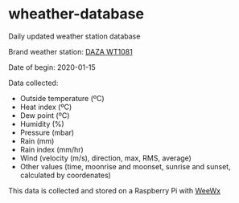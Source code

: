 # wheather-database
Daily updated weather station database

Brand weather station: [DAZA WT1081][dazawt1081]

Date of begin: 2020-01-15

Data collected:
 - Outside temperature (ºC)
 - Heat index (ºC)
 - Dew point (ºC)
 - Humidity (%)
 - Pressure (mbar)
 - Rain (mm)
 - Rain index (mm/hr)
 - Wind (velocity (m/s), direction, max, RMS, average)
 - Other values (time, moonrise and moonset, sunrise and sunset, calculated by coordenates)


This data is collected and stored on a Raspberry Pi with [WeeWx][weewx]

[//]: # ()
   [weewx]: <http://weewx.com/>
   [dazawt1081]: <http://www.meteostar.com.ar/descargas/estaci%C3%B3n-meteorol%C3%B3gica-wt1081-meteostar.pdf>
